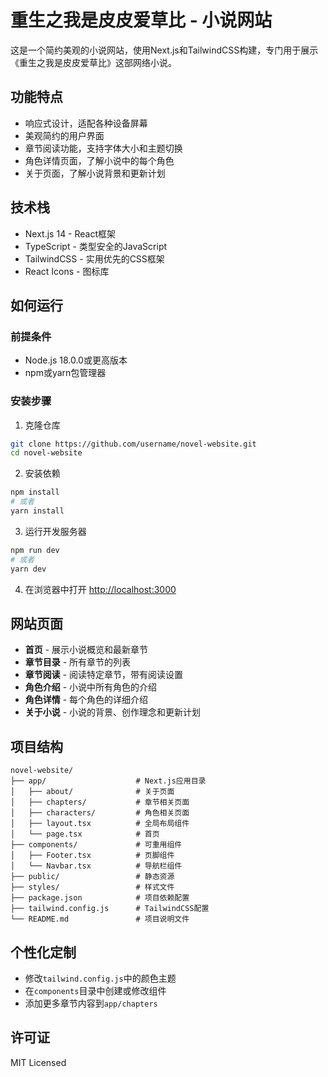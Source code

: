 # 重生之我是皮皮爱草比 - 小说网站

这是一个简约美观的小说网站，使用Next.js和TailwindCSS构建，专门用于展示《重生之我是皮皮爱草比》这部网络小说。

## 功能特点

- 响应式设计，适配各种设备屏幕
- 美观简约的用户界面
- 章节阅读功能，支持字体大小和主题切换
- 角色详情页面，了解小说中的每个角色
- 关于页面，了解小说背景和更新计划

## 技术栈

- Next.js 14 - React框架
- TypeScript - 类型安全的JavaScript
- TailwindCSS - 实用优先的CSS框架
- React Icons - 图标库

## 如何运行

### 前提条件

- Node.js 18.0.0或更高版本
- npm或yarn包管理器

### 安装步骤

1. 克隆仓库
```bash
git clone https://github.com/username/novel-website.git
cd novel-website
```

2. 安装依赖
```bash
npm install
# 或者
yarn install
```

3. 运行开发服务器
```bash
npm run dev
# 或者
yarn dev
```

4. 在浏览器中打开 [http://localhost:3000](http://localhost:3000)

## 网站页面

- **首页** - 展示小说概览和最新章节
- **章节目录** - 所有章节的列表
- **章节阅读** - 阅读特定章节，带有阅读设置
- **角色介绍** - 小说中所有角色的介绍
- **角色详情** - 每个角色的详细介绍
- **关于小说** - 小说的背景、创作理念和更新计划

## 项目结构

```
novel-website/
├── app/                    # Next.js应用目录
│   ├── about/              # 关于页面
│   ├── chapters/           # 章节相关页面
│   ├── characters/         # 角色相关页面
│   ├── layout.tsx          # 全局布局组件
│   └── page.tsx            # 首页
├── components/             # 可重用组件
│   ├── Footer.tsx          # 页脚组件
│   └── Navbar.tsx          # 导航栏组件
├── public/                 # 静态资源
├── styles/                 # 样式文件
├── package.json            # 项目依赖配置
├── tailwind.config.js      # TailwindCSS配置
└── README.md               # 项目说明文件
```

## 个性化定制

- 修改`tailwind.config.js`中的颜色主题
- 在`components`目录中创建或修改组件
- 添加更多章节内容到`app/chapters`

## 许可证

MIT Licensed 